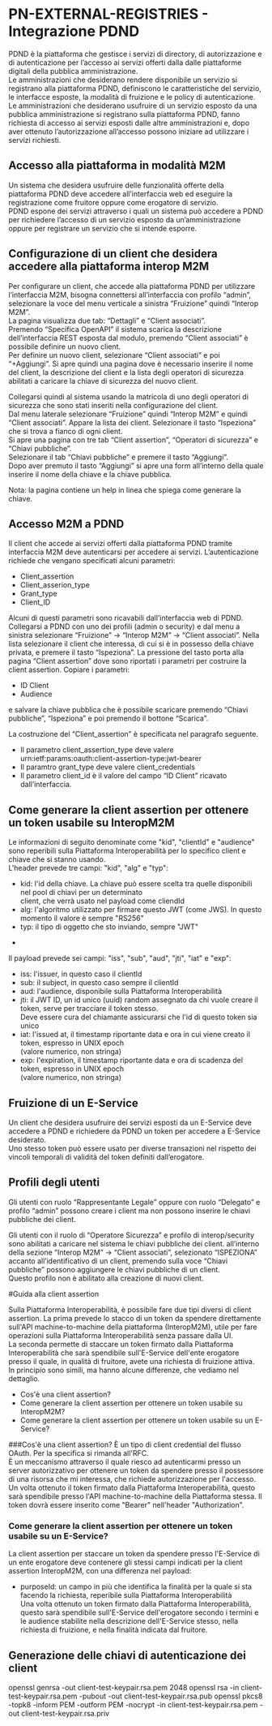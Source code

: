 # PN-EXTERNAL-REGISTRIES - Integrazione PDND


PDND è la piattaforma che gestisce i servizi di directory, di autorizzazione e di autenticazione per l’accesso ai 
servizi offerti dalla dalle piattaforme digitali della pubblica amministrazione.</br>
Le amministrazioni che desiderano rendere disponibile un servizio si registrano alla piattaforma PDND, definiscono le 
caratteristiche del servizio, le interfacce esposte, la modalità di fruizione e le policy di autenticazione. </br>
Le amministrazioni che desiderano usufruire di un servizio esposto da una pubblica amministrazione si registrano sulla 
piattaforma PDND, fanno richiesta di accesso ai servizi esposti dalle altre amministrazioni e, 
dopo aver ottenuto l’autorizzazione all’accesso possono iniziare ad utilizzare i servizi richiesti.

## Accesso alla piattaforma in modalità M2M
Un sistema che desidera usufruire delle funzionalità offerte della piattaforma PDND deve accedere all’interfaccia web 
ed eseguire la registrazione come fruitore oppure come erogatore di servizio. </br>
PDND espone dei servizi attraverso i quali un sistema può accedere a PDND per richiedere l’accesso di un servizio 
esposto da un’amministrazione oppure per registrare un servizio che si intende esporre.

## Configurazione di un client che desidera accedere alla piattaforma interop M2M
Per configurare un client, che accede alla piattaforma PDND per utilizzare l’interfaccia M2M, bisogna connettersi 
all’interfaccia con profilo “admin”, selezionare la voce del menu verticale a sinistra “Fruizione” quindi 
“Interop M2M”. </br>
La pagina visualizza due tab: “Dettagli” e “Client associati”. </br>
Premendo “Specifica OpenAPI” il sistema scarica la descrizione dell’interfaccia REST esposta dal modulo, 
premendo “Client associati” è possibile definire un nuovo client. </br>
Per definire un nuovo client, selezionare “Client associati” e poi “+Aggiungi”. Si apre quindi una pagina dove è 
necessario inserire il nome del client, la descrizione del client e la lista degli operatori di sicurezza abilitati 
a caricare la chiave di sicurezza del nuovo client.

Collegarsi quindi al sistema usando la matricola di uno degli operatori di sicurezza che sono stati inseriti nella 
configurazione del client.</br>
Dal menu laterale selezionare “Fruizione” quindi “Interop M2M” e quindi “Client associati”. 
Appare la lista dei client. Selezionare il tasto “Ispeziona” che si trova a fianco di ogni client. </br>
Si apre una pagina con tre tab “Client assertion”, “Operatori di sicurezza” e “Chiavi pubbliche”. </br>
Selezionare il tab “Chiavi pubbliche” e premere il tasto “Aggiungi”. </br>
Dopo aver premuto il tasto “Aggiungi” si apre una form all’interno della quale inserire il nome della chiave e la 
chiave pubblica.</p>
Nota: la pagina contiene un help in linea che spiega come generare la chiave.

## Accesso M2M a PDND
Il client che accede ai servizi offerti dalla piattaforma PDND tramite interfaccia M2M deve autenticarsi per 
accedere ai servizi.
L’autenticazione richiede che vengano specificati alcuni parametri:
- Client_assertion
- Client_asserion_type
- Grant_type
- Client_ID </p>

Alcuni di questi parametri sono ricavabili dall’interfaccia web di PDND. <br>
Collegarsi a PDND con uno dei profili (admin o security) e dal menu a sinistra selezionare “Fruizione” -> 
“Interop M2M” -> “Client associati”. Nella lista selezionare il client che interessa, di cui si è in possesso
della chiave privata, e premere il tasto “Ispeziona”. La pressione del tasto porta alla pagina “Client assertion” 
dove sono riportati i parametri per costruire la client assertion.
     Copiare i parametri:
- ID Client
- Audience 

e salvare la chiave pubblica che è possibile scaricare premendo “Chiavi pubbliche”, “Ispeziona” e poi premendo il 
bottone “Scarica”.

La costruzione del “Client_assertion” è specificata nel paragrafo seguente.
- Il parametro client_assertion_type deve valere urn:ietf:params:oauth:client-assertion-type:jwt-bearer
- Il paramtro grant_type deve valere client_credentials
- Il parametro client_id è il valore del campo “ID Client” ricavato dall’interfaccia.

## Come generare la client assertion per ottenere un token usabile su InteropM2M
Le informazioni di seguito denominate come "kid", "clientId" e "audience" sono reperibili sulla Piattaforma 
Interoperabilità per lo specifico client e chiave che si stanno usando. <br>
L'header prevede tre campi: "kid", "alg" e "typ":
- kid: l'id della chiave. La chiave può essere scelta tra quelle disponibili nel pool di chiavi per un determinato <br> 
  client, che verrà usato nel payload come cliendId
- alg: l'algoritmo utilizzato per firmare questo JWT (come JWS). In questo momento il valore è sempre "RS256"
- typ: il tipo di oggetto che sto inviando, sempre "JWT" </p>
- 
Il payload prevede sei campi: "iss", "sub", "aud", "jti", "iat" e "exp":
- iss: l'issuer, in questo caso il clientId
- sub: il subject, in questo caso sempre il clientId
- aud: l'audience, disponibile sulla Piattaforma Interoperabilità
- jti: il JWT ID, un id unico (uuid) random assegnato da chi vuole creare il token, serve per tracciare il token 
  stesso. <br>Deve essere cura del chiamante assicurarsi che l'id di questo token sia unico
- iat: l'issued at, il timestamp riportante data e ora in cui viene creato il token, espresso in UNIX epoch <br>
  (valore numerico, non stringa)
- exp: l'expiration, il timestamp riportante data e ora di scadenza del token, espresso in UNIX epoch <br>
  (valore numerico, non stringa)

## Fruizione di un E-Service
Un client che desidera usufruire dei servizi esposti da un E-Service deve accedere a PDND e richiedere da PDND un 
token per accedere a E-Service desiderato. <br>
Uno stesso token può essere usato per diverse transazioni nel rispetto dei vincoli temporali di validità del token 
definiti dall’erogatore.

## Profili degli utenti
Gli utenti con ruolo “Rappresentante Legale” oppure con ruolo “Delegato” e profilo “admin” possono creare i client 
ma non possono inserire le chiavi pubbliche dei client.


Gli utenti con il ruolo di “Operatore Sicurezza”  e profilo di interop/security sono abilitati a caricare nel sistema 
le chiavi pubbliche dei client.
all’interno della sezione “Interop M2M” -> “Client associati”, selezionato “ISPEZIONA” accanto all’identificativo 
di un client, premendo sulla voce “Chiavi pubbliche” possono aggiungere le chiavi pubbliche di un client. <br>
Questo profilo non è abilitato alla creazione di nuovi client.

#Guida alla client assertion

Sulla Piattaforma Interoperabilità, è possibile fare due tipi diversi di client assertion. 
La prima prevede lo stacco di un token da spendere direttamente sull'API machine-to-machine della piattaforma 
(InteropM2M), utile per fare operazioni sulla Piattaforma Interoperabilità senza passare dalla UI. <br>
La seconda permette di staccare un token firmato dalla Piattaforma Interoperabilità che sarà spendibile sull'E-Service 
dell'ente erogatore presso il quale, in qualità di fruitore, avete una richiesta di fruizione attiva.<br> 
In principio sono simili, ma hanno alcune differenze, che vediamo nel dettaglio. </p>

- Cos'è una client assertion?
- Come generare la client assertion per ottenere un token usabile su InteropM2M?
- Come generare la client assertion per ottenere un token usabile su un E-Service?


###Cos'è una client assertion?
È un tipo di client credential del flusso OAuth. Per la specifica si rimanda all'RFC. <br>
È un meccanismo attraverso il quale riesco ad autenticarmi presso un server autorizzativo per ottenere un token da 
spendere presso il possessore di una risorsa che mi interessa, che richiede autorizzazione per l'accesso. <br>
Un volta ottenuto il token firmato dalla Piattaforma Interoperabilità, questo sarà spendibile presso l'API 
machine-to-machine della Piattaforma stessa. Il token dovrà essere inserito come "Bearer" nell'header "Authorization".

### Come generare la client assertion per ottenere un token usabile su un E-Service?
La client assertion per staccare un token da spendere presso l'E-Service di un ente erogatore deve contenere gli 
stessi campi indicati per la client assertion InteropM2M, con una differenza nel payload:
- purposeId: un campo in più che identifica la finalità per la quale si sta facendo la richiesta, reperibile sulla 
  Piattaforma Interoperabilità <br>
Una volta ottenuto un token firmato dalla Piattaforma Interoperabilità, questo sarà spendibile sull'E-Service 
dell'erogatore secondo i termini e le audience stabilite nella descrizione dell'E-Service stesso, nella richiesta di 
fruizione, e nella finalità indicata dal fruitore. <p>



## Generazione delle chiavi di autenticazione dei client
openssl genrsa -out client-test-keypair.rsa.pem 2048
openssl rsa -in client-test-keypair.rsa.pem -pubout -out client-test-keypair.rsa.pub
openssl pkcs8 -topk8 -inform PEM -outform PEM -nocrypt -in client-test-keypair.rsa.pem -out client-test-keypair.rsa.priv

